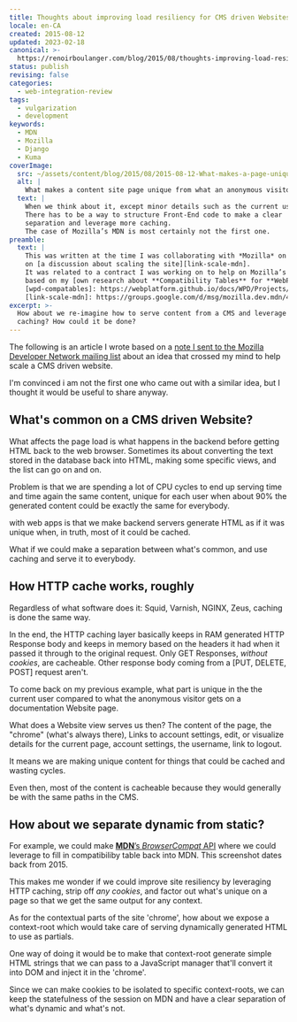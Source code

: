```yaml
---
title: Thoughts about improving load resiliency for CMS driven Websites
locale: en-CA
created: 2015-08-12
updated: 2023-02-18
canonical: >-
  https://renoirboulanger.com/blog/2015/08/thoughts-improving-load-resiliency-cms-driven-websites/
status: publish
revising: false
categories:
  - web-integration-review
tags:
  - vulgarization
  - development
keywords:
  - MDN
  - Mozilla
  - Django
  - Kuma
coverImage:
  src: ~/assets/content/blog/2015/08/2015-08-12-What-makes-a-page-unique-1024x921.png
  alt: |
    What makes a content site page unique from what an anonymous visitor can get?
  text: |
    When we think about it, except minor details such as the current user’s info, a web page is pretty much the same for everyone.
    There has to be a way to structure Front-End code to make a clear
    separation and leverage more caching.
    The case of Mozilla’s MDN is most certainly not the first one.
preamble:
  text: |
    This was written at the time I was collaborating with *Mozilla* on the MDN project
    on [a discussion about scaling the site][link-scale-mdn].
    It was related to a contract I was working on to help on Mozilla’s Compatibility tables,
    based on my [own research about **Compatibility Tables** for **WebPlatform Docs**][wpd-compatables].
    [wpd-compatables]: https://webplatform.github.io/docs/WPD/Projects/CompaTables/ "WebPlatform browser compatibility support table"
    [link-scale-mdn]: https://groups.google.com/d/msg/mozilla.dev.mdn/4_bFfpyvYMk/8c6S6cblZ4kJ "RE: Proposal to help scale MDN"
excerpt: >-
  How about we re-imagine how to serve content from a CMS and leverage HTTP
  caching? How could it be done?
---
```


The following is an article I wrote based on a [note I sent to the Mozilla
Developer Network mailing list][0] about an idea that crossed my mind to help
scale a CMS driven website.

I'm convinced i am not the first one who came out with a similar idea, but I
thought it would be useful to share anyway.

## What's common on a CMS driven Website?

What affects the page load is what happens in the backend before getting HTML
back to the web browser. Sometimes its about converting the text stored in the
database back into HTML, making some specific views, and the list can go on and
on.

Problem is that we are spending a lot of CPU cycles to end up serving time and
time again the same content, unique for each user when about 90% the generated
content could be exactly the same for everybody.

with web apps is that we make backend servers generate HTML as if it was unique
when, in truth, most of it could be cached.

What if we could make a separation between what's common, and use caching and
serve it to everybody.

## How HTTP cache works, roughly

Regardless of what software does it: Squid, Varnish, NGINX, Zeus, caching is
done the same way.

In the end, the HTTP caching layer basically keeps in RAM generated HTTP
Response body and keeps in memory based on the headers it had when it passed it
through to the original request. Only GET Responses, _without cookies_, are
cacheable. Other response body coming from a \[PUT, DELETE, POST\] request
aren't.

To come back on my previous example, what part is unique in the the current user
compared to what the anonymous visitor gets on a documentation Website page.

What does a Website view serves us then? The content of the page, the "chrome"
(what's always there), Links to account settings, edit, or visualize details for
the current page, account settings, the username, link to logout.

It means we are making unique content for things that could be cached and
wasting cycles.

Even then, most of the content is cacheable because they would generally be with
the same paths in the CMS.

## How about we separate dynamic from static?

<app-image figcaption="An example of running a presentation only HTML partial serving specialized service." alt="Experimenting with Django/Kuma and making HTML Partial URLs" src="~/assets/content/blog/2015/10/2015-09-21-Running-MDN-and-BrowserCompat.png">

For example, we could make [**MDN**’s _BrowserCompat_ API][browsercompat-api]
where we could leverage to fill in compatibiliby table back into MDN. This
screenshot dates back from 2015.

</app-image>

This makes me wonder if we could improve site resiliency by leveraging HTTP
caching, strip off _any cookies_, and factor out what's unique on a page so that
we get the same output for any context.

As for the contextual parts of the site 'chrome', how about we expose a
context-root which would take care of serving dynamically generated HTML to use
as partials.

One way of doing it would be to make that context-root generate simple HTML
strings that we can pass to a JavaScript manager that'll convert it into DOM and
inject it in the 'chrome'.

Since we can make cookies to be isolated to specific context-roots, we can keep
the statefulness of the session on MDN and have a clear separation of what's
dynamic and what's not.

[0]: https://groups.google.com/d/msg/mozilla.dev.mdn/4_bFfpyvYMk/KkO0alAfAgAJ
[browsercompat-api]:
  https://github.com/mdn/browsercompat
  'The Browser Compatibility API was a project to support compatibility data on the Mozilla Developer Network. '
